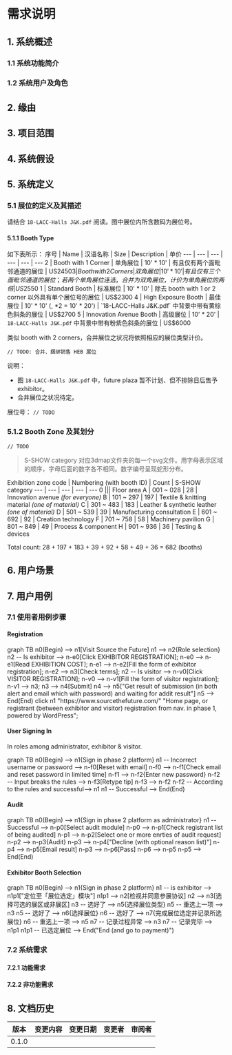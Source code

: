 # 需求说明
## 1. 系统概述
### 1.1 系统功能简介
### 1.2 系统用户及角色

## 2. 缘由

## 3. 项目范围

## 4. 系统假设

## 5. 系统定义
### 5.1 展位的定义及其描述
请结合 `18-LACC-Halls J&K.pdf` 阅读。图中展位内所含数码为展位号。

#### 5.1.1 Booth Type
如下表所示：
序号 | Name | 汉语名称 | Size | Description | 单价
--- | --- | --- | --- | --- | ---
2 | Booth with 1 Corner | 单角展位 | 10' * 10' | 有且仅有两个面毗邻通道的展位 | US$2450
3 | Booth with 2 Corners | 双角展位 | 10' * 10' | 有且仅有三个面毗邻通道的展位；若两个单角展位连选，合并为双角展位，计价为单角展位的两倍 | US$2550
1 | Standard Booth | 标准展位 | 10' * 10' | 除去 booth with 1 or 2 corner 以外具有单个展位号的展位 | US$2300
4 | High Exposure Booth | 最佳展位 | 10' * 10' (, *2 = 10' * 20') | `18-LACC-Halls J&K.pdf` 中背景中带有黄棕色斜条的展位 | US$2700
5 | Innovation Avenue Booth | 高级展位 | 10' * 20' | `18-LACC-Halls J&K.pdf` 中背景中带有粉紫色斜条的展位 | US$6000

类似 booth with 2 corners，合并展位之状况将依照相应的展位类型计价。

`// TODO: 合并、捆绑销售 HEB 展位`

说明：
- 图 `18-LACC-Halls J&K.pdf` 中，future plaza 暂不计划、但不排除日后售予 exhibitor。
- 合并展位之状况待定。

展位号：
`// TODO`

### 5.1.2 Booth Zone 及其划分
`// TODO`

> S-SHOW category 对应3dmap文件夹的每一个svg文件。用字母表示区域的顺序，字母后面的数字各不相同。数字编号呈现蛇形分布。

Exhibition zone code | Numbering (with booth ID) | Count | S-SHOW category
--- | --- | --- | --- | ---
0 ||| Floor area
A | 001 ~ 028 | 28 | Innovation avenue *(for everyone)*
B | 101 ~ 297 | 197 | Textile & knitting material *(one of material)*
C | 301 ~ 483 | 183 | Leather & synthetic leather *(one of material)*
D | 501 ~ 539 | 39 | Manufacturing consultation
E | 601 ~ 692 | 92 | Creation technology
F | 701 ~ 758 | 58 | Machinery pavilion
G | 801 ~ 849 | 49 | Process & component
H | 901 ~ 936 | 36 | Testing & devices

Total count: 28 + 197 + 183 + 39 + 92 + 58 + 49 + 36 = 682 (booths)

## 6. 用户场景

## 7. 用户用例
### 7.1 使用者用例步骤
#### Registration
<div class="mermaid">
  graph TB
    n0(Begin) --> n1[Visit Source the Future]
    n1 --> n2{Role selection}
    n2 -- Is exhibitor --> n-e0[Click EXHIBITOR REGISTRATION];
    n-e0 --> n-e1[Read EXHIBITION COST];
    n-e1 --> n-e2[Fill the form of exhibitor registration];
    n-e2 --> n3[Check terms];
    n2 -- Is visitor --> n-v0[Click VISITOR REGISTRATION];
    n-v0 --> n-v1[Fill the form of visitor registration];
    n-v1 --> n3;
    n3 --> n4[Submit]
    n4 --> n5["Get result of submission (in both alert and email which with password) and waiting for addit result"]
    n5 --> End(End)
    click n1 "https://www.sourcethefuture.com/" "Home page,
      or registrant (between exhibitor and visitor) registration from nav. in phase 1,
      powered by WordPress";
</div>

#### User Signing In
In roles among administrator, exhibitor & visitor.

<div class="mermaid">
  graph TB
    n0(Begin) --> n1{Sign in phase 2 platform}
    n1 -- Incorrect username or password --> n-f0[Reset with email]
    n-f0 --> n-f1[Check email and reset password in limited time]
    n-f1 --> n-f2{Enter new password}
    n-f2 -- Input breaks the rules --> n-f3[Retype tip]
    n-f3 --> n-f2
    n-f2 -- According to the rules and successful--> n1
    n1 -- Successful --> End(End)
</div>

#### Audit
<div class="mermaid">
  graph TB
    n0(Begin) --> n1{Sign in phase 2 platform as administrator}
    n1 -- Successful --> n-p0[Select audit module]
    n-p0 --> n-p1[Check registrant list of being audited]
    n-p1 --> n-p2[Select one or more enrties of audit request]
    n-p2 --> n-p3{Audit}
    n-p3 --> n-p4["Decline (with optional reason list)"]
    n-p4 --> n-p5[Email result]
    n-p3 --> n-p6[Pass]
    n-p6 --> n-p5
    n-p5 --> End(End)
</div>

#### Exhibitor Booth Selection
<div class="mermaid">
  graph TB
    n0(Begin) --> n1{Sign in phase 2 platform}
    n1 -- is exhibitor --> n1p1["定位至「展位选定」模块"]
    n1p1 --> n2[检视并同意参展协议]
    n2 --> n3[选择可选的展区或非展区]
    n3 -- 选好了 --> n5{选择展位类型}
    n5 -- 重选上一项 --> n3
    n5 -- 选好了 --> n6{选择展位}
    n6 -- 选好了 --> n7{完成展位选定并记录所选展位}
    n6 -- 重选上一项 --> n5
    n7 -- 记录过程异常 --> n3
    n7 -- 记录完毕 --> n1p1
    n1p1 -- 已选定展位 --> End("End (and go to payment)")
</div>

### 7.2 系统需求
#### 7.2.1 功能需求
#### 7.2.2 非功能需求

## 8. 文档历史
版本 | 变更内容 | 变更日期 | 变更者 | 审阅者
--- | --- | --- | --- | ---
0.1.0 |
